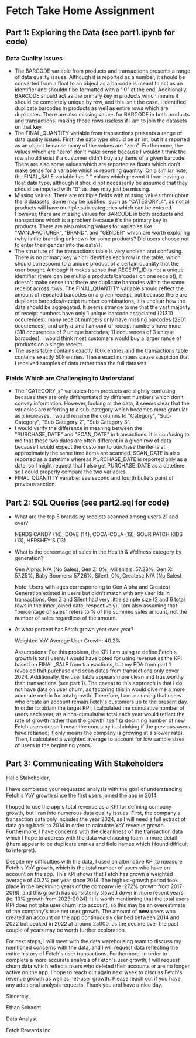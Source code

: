 # Fetch Take Home Assignment

## Part 1: Exploring the Data (see part1.ipynb for code)

### Data Quality Issues

* The BARCODE variable from products and transactions presents a range of data quality issues.  Although it is reported as a number, it should be converted from a float to an object as a barcode is meant to act as an identifier and shouldn't be formatted with a ".0" at the end.  Additionally, BARCODE should act as the primary key in products which means it should be completely unique by row, and this isn't the case.  I identified duplicate barcodes in products as well as entire rows which are duplicates.  There are also missing values for BARCODE in both products and transactions, making those rows useless if I am to join the datasets on that key.
* The FINAL_QUANTITY variable from transactions presents a range of data quality issues.  First, the data type should be an int, but it's reported as an object because many of the values are "zero".  Furthermore, the values which are "zero" don't make sense because I wouldn't think the row should exist if a customer didn't buy any items of a given barcode.  There are also some values which are reported as floats which don't make sense for a variable which is reporting quantity.  On a similar note, the FINAL_SALE variable has " " values which prevent it from having a float data type, although it should not necessarily be assumed that they should be imputed with "0" as they may just be missing.
* Missing values: There are multiple fields with missing values throughout the 3 datasets.  Some may be justified, such as "CATEGORY_4", as not all products will have multiple sub-categories which can be entered.  However, there are missing values for BARCODE in both products and transactions which is a problem because it's the primary key in products.  There are also missing values for variables like "MANUFACTURER", "BRAND", and "GENDER" which are worth exploring (why is the branding unknown for some products? Did users choose not to enter their gender into the data?).
* The structure of the transactions table is very unclean and confusing.  There is no primary key which identifies each row in the table, which should correspond to a unique product of a certain quantity that the user bought.  Although it makes sense that RECEIPT_ID is not a unique identifier (there can be multiple products/barcodes on one receipt), it doesn't make sense that there are duplicate barcodes within the same receipt across rows.  The FINAL_QUANTITY variable should reflect the amount of repeated barcodes on a given receipt, but because there are duplicate barcodes/receipt number combinations, it is unclear how the data should be aggregated.  It seems strange to me that the vast majority of receipt numbers have only 1 unique barcode associated (21310 occurences), many receipt numbers only have missing barcodes (2801 occurences), and only a small amount of receipt numbers have more (318 occurences of 2 unique barcodes; 11 occurences of 3 unique barcodes).  I would think most customers would buy a larger range of products on a single receipt.
* The users table contains exactly 100k entries and the transactions table contains exactly 50k entries.  These exact numbers cause suspicion that I received samples of data rather than the full datasets.

### Fields Which are Challenging to Understand

* The "CATEGORY_x" variables from products are slightly confusing because they are only differentiated by different numbers which don't convey information.  However, looking at the data, it seems clear that the variables are referring to a sub-category which becomes more granular as x increases.  I would rename the columns to "Category", "Sub-Category", "Sub Category 2", "Sub Category 3".
* I would verify the difference in meaning between the "PURCHASE_DATE" and "SCAN_DATE" in transactions.  It is confusing to me that these two dates are often different in a given row of data because I would expect the customer to purchase the items at approximately the same time items are scanned.  SCAN_DATE is also reported as a datetime whereas PURCHASE_DATE is reported only as a date, so I might request that I also get PURCHASE_DATE as a datetime so I could properly compare the two variables.
* FINAL_QUANTITY variable: see second and fourth bullets point of previous section.

## Part 2: SQL Queries (see part2.sql for code)

* What are the top 5 brands by receipts scanned among users 21 and over?

    NERDS CANDY (14), DOVE (14), COCA-COLA (13), SOUR PATCH KIDS (13), HERSHEY'S (13)

* What is the percentage of sales in the Health & Wellness category by generation?

    Gen Alpha: N/A (No Sales), Gen Z: 0%, Millenials: 57.28%, Gen X: 57.25%, Baby Boomers: 57.26%, Silent: 0%, Greatest: N/A (No Sales)

    Note: Users with ages corresponding to Gen Alpha and Greatest Generation existed in users but didn't match with any user ids in transactions.  Gen Z and Silent had very little sample size (2 and 6 total rows in the inner joined data, respectively).  I am also assuming that "percentage of sales" refers to % of the summed sales amount, not the number of sales regardless of the amount.

* At what percent has Fetch grown year over year?

    Weighted YoY Average User Growth: 40.2%

    Assumptions: For this problem, the KPI I am using to define Fetch's growth is total users.  I would have opted for using revenue as the KPI based on FINAL_SALE from transactions, but my EDA from part 1 revealed that purchase and scan dates from transactions only cover 2024.  Additionally, the user table appears more clean and trustworthy than transactions (see part 1).  The caveat to this approach is that I do not have data on user churn, as factoring this in would give me a more accurate metric for total growth.  Therefore, I am assuming that users who create an account remain Fetch's customers up to the present day.  In order to obtain the target KPI, I calculated the cumulative number of users each year, as a non-cumulative total each year would reflect the rate of growth rather than the growth itself (a declining number of new Fetch users doesn't mean the company is shrinking if the previous users have retained; it only means the company is growing at a slower rate).  Then, I calculated a weighted average to account for low sample sizes of users in the beginning years.

## Part 3: Communicating With Stakeholders

Hello Stakeholder,

I have completed your requested analysis with the goal of understanding Fetch's YoY growth since the first users joined the app in 2014.  
    
I hoped to use the app's total revenue as a KPI for defining company growth, but I ran into numerous data quality issues.  First, the company's transaction data only includes the year 2024, as I will need a full extract of data going back to 2014 in order to calculate YoY revenue growth.  Furthermore, I have concerns with the cleanliness of the transaction data which I hope to address with the data warehousing team in more detail (there appear to be duplicate entries and field names which I found difficult to interpret).

Despite my difficulties with the data, I used an alternative KPI to measure Fetch's YoY growth, which is the total number of users who have an account on the app.  This KPI shows that Fetch has grown a weighted average of 40.2% per year since 2014.  The highest-growth period took place in the beginning years of the company (ie. 272% growth from 2017-2018), and this growth has consistenly slowed down in more recent years (ie. 13% growth from 2023-2024).  It is worth mentioning that the total users KPI does not take user churn into account, so this may be an overestimate of the company's true net user growth.  The amount of **new** users who created an account on the app continuously climbed between 2014 and 2022 but peaked in 2022 at around 25000, as the decline over the past couple of years may be worth further exploration.

For next steps, I will meet with the data warehousing team to discuss my mentioned concerns with the data, and I will request data reflecting the entire history of Fetch's user transactions.  Furthermore, in order to complete a more accurate analysis of Fetch's user growth, I will request churn data which reflects users who deleted their accounts or are no longer active on the app.  I hope to reach out again next week to discuss Fetch's revenue growth as well as net-user growth.  Please reach out if you have any additional analysis requests.  Thank you and have a nice day.

Sincerely,

Ethan Schacht

Data Analyst

Fetch Rewards Inc.
